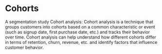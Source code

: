 # Cohorts
A segmentation study
Cohort analysis: Cohort analysis is a technique that groups customers into cohorts based on a common characteristic or event (such as signup date, first purchase date, etc.) and tracks their behavior over time. Cohort analysis can help understand how different cohorts differ in terms of retention, churn, revenue, etc. and identify factors that influence customer behavior.
